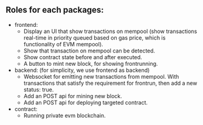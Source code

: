 ## Roles for each packages:
* frontend:
   - Display an UI that show transactions on mempool (show transactions real-time in priority queued based on gas price, which is functionality of EVM mempool).
   - Show that transaction on mempool can be detected.
   - Show contract state before and after executed.
   - A button to mint new block, for showing frontrunning.
* backend: (for simplicity, we use frontend as backend)
   - Websocket for emitting new transactions from mempool. With transactions that satisfy the requirement for frontrun, then add a new status: true.
   - Add an POST api for mining new block.
   - Add an POST api for deploying targeted contract.
* contract:
   - Running private evm blockchain.
